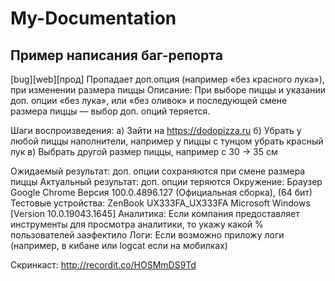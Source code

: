 # My-Documentation
## Пример написания баг-репорта


[bug][web][прод] Пропадает доп.опция  (например «без красного лука»), при изменении размера пиццы
Описание: При выборе пиццы и указании доп. опции «без лука», или «без оливок» и последующей смене размера пиццы — выбор доп. опций теряется.

Шаги воспроизведения:
а) Зайти на https://dodopizza.ru
б) Убрать у любой пиццы наполнители, например у пиццы с тунцом убрать красный лук
в) Выбрать другой размер пиццы, например с 30 → 35 см

Ожидаемый результат: доп. опции сохраняются при смене размера пиццы
Актуальный результат: доп. опции теряются
Окружение: Браузер Google Chrome Версия 100.0.4896.127 (Официальная сборка), (64 бит)
Тестовые устройства: ZenBook UX333FA_UX333FA Microsoft Windows [Version 10.0.19043.1645]
Аналитика: Если компания предоставляет инструменты для просмотра аналитики, то укажу какой % пользователей заэфектило
Логи: Если возможно приложу логи (например, в кибане или logcat если на мобилках)

Скринкаст: http://recordit.co/HOSMmDS9Td
